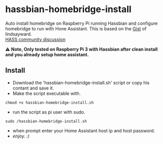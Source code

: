 # hassbian-homebridge-install
Auto install homebridge on Raspberry Pi running Hassbian and configure homebridge to run with Hone Assistant.
This is based on the [Gist](https://gist.github.com/lindsaymarkward/22f45af5a6f05b3908e1f96d064104ba) of lindsayward. <br>
[HASS community discussion](https://community.home-assistant.io/t/hassbian-install-script-for-homebridge/14883)

:warning: **Note, Only tested on Raspberry Pi 3 with Hassbian after clean install and you already setup home assistant.**

## Install
* Download the 'hassbian-homebridge-install.sh' script or copy his contant and save it.
* Make the script executable with.
```
chmod +x hassbian-homebridge-install.sh
```
* run the script as pi user with sudo.
```
sudo /hassbian-homebridge-install.sh
```
* when prompt enter your Home Assistant host ip and host password.
* *enjoy. :)*
